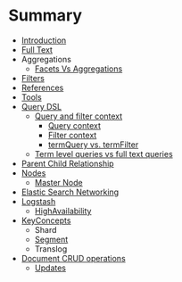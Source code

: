 # Summary

* [Introduction](README.md)
* [Full Text](full-text.md)
* Aggregations
  * [Facets Vs Aggregations](facets-vs-aggregations.md)
* [Filters](filters.md)
* [References](references.md)
* [Tools](tools.md)
* [Query DSL](query-dsl.md)
  * [Query and filter context](query-and-filter-context.md)
    * [Query  context](query-and-filter-context/query-context.md)
    * [Filter context ](query-and-filter-context/filter-context.md)
    * [termQuery vs. termFilter](query-and-filter-context/termquery-vs-termfilter.md)
  * [Term level queries vs full text queries ](term-level-queries-vs-full-text-queries.md)
* [Parent Child Relationship](parent-child-relationship.md)
* [Nodes](nodes.md)
  * [Master Node](nodes/master-node.md)
* [Elastic Search Networking](elastic-search-networking.md)
* [Logstash](logstash.md)
  * [HighAvailability](logstash/highavailability.md)
* [KeyConcepts](keyconcepts.md)
  * Shard
  * [Segment](keyconcepts/segment.md)
  * Translog
* [Document CRUD operations](document-crud-operations.md)
  * [Updates](document-crud-operations/updates.md)

